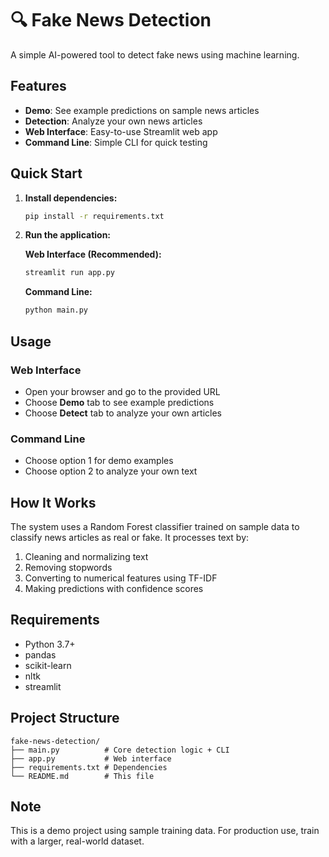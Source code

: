 # 🔍 Fake News Detection

A simple AI-powered tool to detect fake news using machine learning.

## Features

- **Demo**: See example predictions on sample news articles
- **Detection**: Analyze your own news articles
- **Web Interface**: Easy-to-use Streamlit web app
- **Command Line**: Simple CLI for quick testing

## Quick Start

1. **Install dependencies:**
    ```bash
    pip install -r requirements.txt
    ```

2. **Run the application:**

    **Web Interface (Recommended):**
    ```bash
    streamlit run app.py
    ```

    **Command Line:**
    ```bash
    python main.py
    ```

## Usage

### Web Interface
- Open your browser and go to the provided URL
- Choose **Demo** tab to see example predictions
- Choose **Detect** tab to analyze your own articles

### Command Line
- Choose option 1 for demo examples
- Choose option 2 to analyze your own text

## How It Works

The system uses a Random Forest classifier trained on sample data to classify news articles as real or fake. It processes text by:
1. Cleaning and normalizing text
2. Removing stopwords
3. Converting to numerical features using TF-IDF
4. Making predictions with confidence scores

## Requirements

- Python 3.7+
- pandas
- scikit-learn
- nltk
- streamlit

## Project Structure

```
fake-news-detection/
├── main.py          # Core detection logic + CLI
├── app.py           # Web interface
├── requirements.txt # Dependencies
└── README.md        # This file
```

## Note

This is a demo project using sample training data. For production use, train with a larger, real-world dataset.
